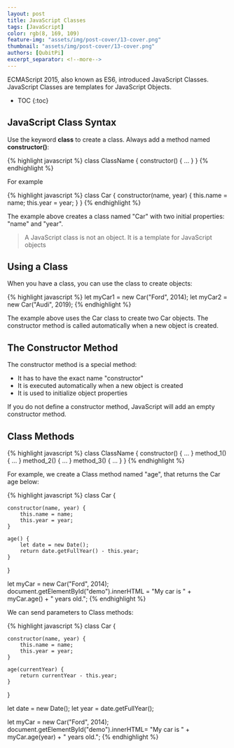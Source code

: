 ```yaml
---
layout: post
title: JavaScript Classes
tags: [JavaScript]
color: rgb(8, 169, 109)
feature-img: "assets/img/post-cover/13-cover.png"
thumbnail: "assets/img/post-cover/13-cover.png"
authors: [QubitPi]
excerpt_separator: <!--more-->
---
```


ECMAScript 2015, also known as ES6, introduced JavaScript Classes. JavaScript Classes are templates for JavaScript
Objects.

<!--more-->

* TOC
{:toc}


JavaScript Class Syntax
-----------------------

Use the keyword **class** to create a class. Always add a method named **constructor()**:

{% highlight javascript %}
class ClassName {
    constructor() { ... }
}
{% endhighlight %}

For example

{% highlight javascript %}
class Car {
    constructor(name, year) {
        this.name = name;
        this.year = year;
    }
}
{% endhighlight %}

The example above creates a class named "Car" with two initial properties: "name" and "year".


> A JavaScript class is not an object. It is a template for JavaScript objects


Using a Class
-------------

When you have a class, you can use the class to create objects:

{% highlight javascript %}
let myCar1 = new Car("Ford", 2014);
let myCar2 = new Car("Audi", 2019);
{% endhighlight %}

The example above uses the Car class to create two Car objects. The constructor method is called automatically when a
new object is created.


The Constructor Method
----------------------

The constructor method is a special method:

* It has to have the exact name "constructor"
* It is executed automatically when a new object is created
* It is used to initialize object properties

If you do not define a constructor method, JavaScript will add an empty constructor method.


Class Methods
-------------

{% highlight javascript %}
class ClassName {
    constructor() { ... }
    method_1() { ... }
    method_2() { ... }
    method_3() { ... }
}
{% endhighlight %}

For example, we create a Class method named "age", that returns the Car age below: 

{% highlight javascript %}
class Car {

    constructor(name, year) {
        this.name = name;
        this.year = year;
    }

    age() {
        let date = new Date();
        return date.getFullYear() - this.year;
    }
}

let myCar = new Car("Ford", 2014);
document.getElementById("demo").innerHTML =
"My car is " + myCar.age() + " years old.";
{% endhighlight %}

We can send parameters to Class methods:

{% highlight javascript %}
class Car {

    constructor(name, year) {
        this.name = name;
        this.year = year;
    }

    age(currentYear) {
        return currentYear - this.year;
    }
}

let date = new Date();
let year = date.getFullYear();

let myCar = new Car("Ford", 2014);
document.getElementById("demo").innerHTML=
"My car is " + myCar.age(year) + " years old.";
{% endhighlight %}
